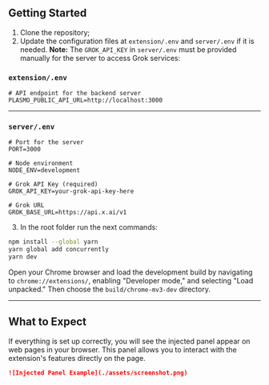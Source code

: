 ## Getting Started

1. Clone the repository;
2. Update the configuration files at `extension/.env` and `server/.env` if it is needed. **Note:** The `GROK_API_KEY` in `server/.env` must be provided manually for the server to access Grok services:

### `extension/.env`

```env
# API endpoint for the backend server
PLASMO_PUBLIC_API_URL=http://localhost:3000
```

---

### `server/.env`

```env
# Port for the server
PORT=3000

# Node environment
NODE_ENV=development

# Grok API Key (required)
GROK_API_KEY=your-grok-api-key-here

# Grok URL
GROK_BASE_URL=https://api.x.ai/v1
```

3. In the root folder run the next commands:

```bash
npm install --global yarn
yarn global add concurrently
yarn dev
```

Open your Chrome browser and load the development build by navigating to `chrome://extensions/`, enabling "Developer mode," and selecting "Load unpacked." Then choose the `build/chrome-mv3-dev` directory.

---

## What to Expect

If everything is set up correctly, you will see the injected panel appear on web pages in your browser. This panel allows you to interact with the extension's features directly on the page.

```markdown
![Injected Panel Example](./assets/screenshot.png)
```

